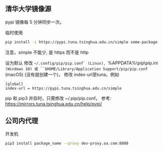 ## 清华大学镜像源
pypi 镜像每 5 分钟同步一次。

临时使用
```bash
pip install -i https://pypi.tuna.tsinghua.edu.cn/simple some-package
```

注意，simple 不能少, 是 https 而不是 http

设为默认
修改 ``~/.config/pip/pip.conf` (Linux), ``%APPDATA%\pip\pip.ini` (Windows 10) 或 ``$HOME/Library/Application Support/pip/pip.conf` (macOS) (没有就创建一个)， 修改 index-url至tuna，例如
```
[global]
index-url = https://pypi.tuna.tsinghua.edu.cn/simple
```
pip 和 pip3 并存时，只需修改 ~/.pip/pip.conf。
参考: https://mirrors.tuna.tsinghua.edu.cn/help/pypi/


## 公司内代理
开发机
```bash
pip3 install package_name --proxy dev-proxy.oa.com:8080
```
